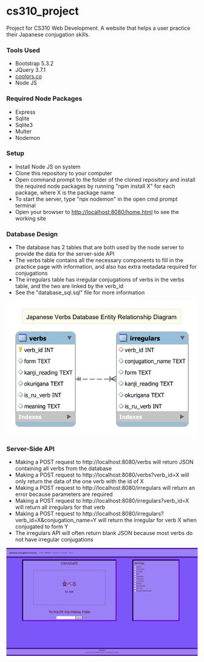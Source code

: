 # cs310_project

Project for CS310 Web Development. A website that helps a user practice their Japanese conjugation skills.

### Tools Used

* Bootstrap 5.3.2
* JQuery 3.7.1
* [coolors.co](https://coolors.co/)
* Node JS

### Required Node Packages

* Express
* Sqlite
* Sqlite3
* Multer
* Nodemon

### Setup

* Install Node JS on system
* Clone this repository to your computer
* Open command prompt to the folder of the cloned repository and install the required node packages by running "npm install X" for each package, where X is the package name
* To start the server, type "npx nodemon" in the open cmd prompt terminal
* Open your browser to [http://localhost:8080/home.html]([http://localhost:8080/home.html]()) to see the working site

### Database Design

* The database has 2 tables that are both used by the node server to provide the data for the server-side API
* The verbs table contains all the necessary components to fill in the practice page with information, and also has extra metadata required for conjugations
* The irregulars table has irregular conjugations of verbs in the verbs table, and the two are linked by the verb_id
* See the "database_sql.sql" file for more information

![1699669603045](media/DatabaseERD.png "Database Entity Relationship Diagram")

### Server-Side API

* Making a POST request to http://localhost:8080/verbs will return JSON containing all verbs from the database
* Making a POST request to http://localhost:8080/verbs?verb_id=X will only return the data of the one verb with the id of X
* Making a POST request to http://localhost:8080/irregulars will return an error because parameters are required
* Making a POST request to http://localhost:8080/irregulars?verb_id=X will return all irregulars for that verb
* Making a POST request to http://localhost:8080/irregulars?verb_id=X&conjugation_name=Y will return the irregular for verb X when conjugated to form Y
* The irregulars API will often return blank JSON because most verbs do not have irregular conjugations

![Website page layout](media/CS310%20Site%20Layout.png "Website page layout")
